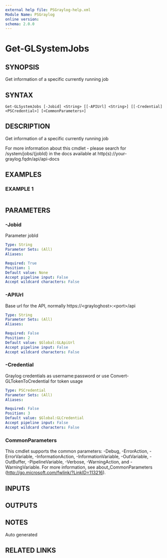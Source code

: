 ```yaml
---
external help file: PSGraylog-help.xml
Module Name: PSGraylog
online version:
schema: 2.0.0
---
```


# Get-GLSystemJobs

## SYNOPSIS
Get information of a specific currently running job

## SYNTAX

```
Get-GLSystemJobs [-Jobid] <String> [[-APIUrl] <String>] [[-Credential] <PSCredential>] [<CommonParameters>]
```

## DESCRIPTION
Get information of a specific currently running job


For more information about this cmdlet - please search for /system/jobs/{jobId} in the docs available at http(s)://your-graylog.fqdn/api/api-docs

## EXAMPLES

### EXAMPLE 1
```

```

## PARAMETERS

### -Jobid
Parameter jobId

```yaml
Type: String
Parameter Sets: (All)
Aliases:

Required: True
Position: 1
Default value: None
Accept pipeline input: False
Accept wildcard characters: False
```

### -APIUrl
Base url for the API, normally https://\<grayloghost\>:\<port\>/api

```yaml
Type: String
Parameter Sets: (All)
Aliases:

Required: False
Position: 2
Default value: $Global:GLApiUrl
Accept pipeline input: False
Accept wildcard characters: False
```

### -Credential
Graylog credentials as username:password or use Convert-GLTokenToCredential for token usage

```yaml
Type: PSCredential
Parameter Sets: (All)
Aliases:

Required: False
Position: 3
Default value: $Global:GLCredential
Accept pipeline input: False
Accept wildcard characters: False
```

### CommonParameters
This cmdlet supports the common parameters: -Debug, -ErrorAction, -ErrorVariable, -InformationAction, -InformationVariable, -OutVariable, -OutBuffer, -PipelineVariable, -Verbose, -WarningAction, and -WarningVariable. For more information, see about_CommonParameters (http://go.microsoft.com/fwlink/?LinkID=113216).

## INPUTS

## OUTPUTS

## NOTES
Auto generated

## RELATED LINKS
